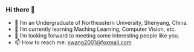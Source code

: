 ### Hi there 👋


- 🔭 I’m an Undergraduate of Northeastern University, Shenyang, China.
- 🌱 I’m currently learning Maching Learning, Computer Vision, etc.
- 👯 I’m looking forward to meeting some interesting people like you.
- 📫 How to reach me: xwang2001@foxmail.com


